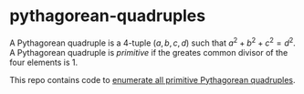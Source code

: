 # pythagorean-quadruples

A Pythagorean quadruple is a 4-tuple $(a, b, c, d)$ such that $a^2 + b^2 + c^2 = d^2$. A Pythagorean quadruple is <i>primitive</i> if the greates common divisor of the four elements is 1.

This repo contains code to [enumerate all primitive Pythagorean quadruples](PythagoreanQuadrupleEnumerator.java).
